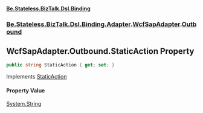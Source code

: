 #### [Be.Stateless.BizTalk.Dsl.Binding](README.md 'README')
### [Be.Stateless.BizTalk.Dsl.Binding.Adapter](Be.Stateless.BizTalk.Dsl.Binding.Adapter.md 'Be.Stateless.BizTalk.Dsl.Binding.Adapter').[WcfSapAdapter](WcfSapAdapter.md 'Be.Stateless.BizTalk.Dsl.Binding.Adapter.WcfSapAdapter').[Outbound](WcfSapAdapter.Outbound.md 'Be.Stateless.BizTalk.Dsl.Binding.Adapter.WcfSapAdapter.Outbound')

## WcfSapAdapter.Outbound.StaticAction Property

```csharp
public string StaticAction { get; set; }
```

Implements [StaticAction](IAdapterConfigOutboundAction.StaticAction.md 'Be.Stateless.BizTalk.Dsl.Binding.Adapter.IAdapterConfigOutboundAction.StaticAction')

#### Property Value
[System.String](https://docs.microsoft.com/en-us/dotnet/api/System.String 'System.String')